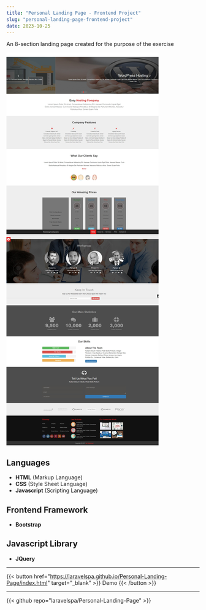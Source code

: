 ```yaml
---
title: "Personal Landing Page - Frontend Project"
slug: "personal-landing-page-frontend-project"
date: 2023-10-25
---
```

An 8-section landing page created for the purpose of the exercise

![Personal Landing Page](/img/portfolio/personal-landing-page/full-page.jpeg "Personal Landing Page")

## Languages
- **HTML** (Markup Language)
- **CSS** (Style Sheet Language)
- **Javascript** (Scripting Language)

## Frontend Framework
- **Bootstrap**

## Javascript Library
- **JQuery**

---
{{< button href="https://laravelspa.github.io/Personal-Landing-Page/index.html" target="_blank" >}}
Demo
{{< /button >}}

---
{{< github repo="laravelspa/Personal-Landing-Page" >}}
